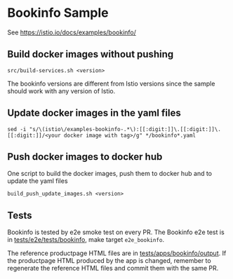 # Bookinfo Sample
See https://istio.io/docs/examples/bookinfo/

## Build docker images without pushing
```
src/build-services.sh <version>
```

The bookinfo versions are different from Istio versions since the sample should work with any version of Istio.

## Update docker images in the yaml files
```
sed -i "s/\(istio\/examples-bookinfo-.*\):[[:digit:]]\.[[:digit:]]\.[[:digit:]]/<your docker image with tag>/g" */bookinfo*.yaml
```

## Push docker images to docker hub
One script to build the docker images, push them to docker hub and to update the yaml files
```
build_push_update_images.sh <version>
```

## Tests
Bookinfo is tested by e2e smoke test on every PR. The Bookinfo e2e test is in [tests/e2e/tests/bookinfo](https://github.com/istio/istio/tree/master/tests/e2e/tests/bookinfo), make target `e2e_bookinfo`.

The reference productpage HTML files are in [tests/apps/bookinfo/output](https://github.com/istio/istio/tree/master/tests/apps/bookinfo/output). If the productpage HTML produced by the app is changed, remember to regenerate the reference HTML files and commit them with the same PR.
